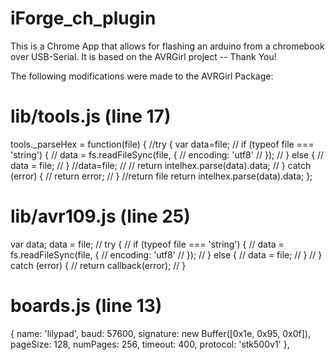 # iForge_ch_plugin
This is a Chrome App that allows for flashing an arduino from a chromebook over USB-Serial.
It is based on the AVRGirl project -- Thank You!

The following modifications were made to the AVRGirl Package:

# lib/tools.js (line 17)
tools._parseHex = function(file) {
  //try {
    var data=file;
//    if (typeof file === 'string') {
//      data = fs.readFileSync(file, {
//        encoding: 'utf8'
//      });
//    } else {
//      data = file;
//    }
//data=file;
//
//    return intelhex.parse(data).data;
//  } catch (error) {
//    return error;
//  }
    //return file
    return intelhex.parse(data).data;
};

# lib/avr109.js (line 25)
 var data;
  data = file;
//  try {
//    if (typeof file === 'string') {
//      data = fs.readFileSync(file, {
//        encoding: 'utf8'
//      });
//    } else {
//      data = file;
//    }
//  } catch (error) {
//    return callback(error);
//  }

# boards.js (line 13)
{
    name: 'lilypad',
    baud: 57600,
    signature: new Buffer([0x1e, 0x95, 0x0f]),
    pageSize: 128,
    numPages: 256,
    timeout: 400,
    protocol: 'stk500v1'
  },

